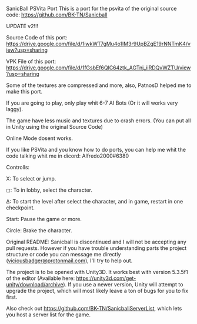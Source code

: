 SanicBall PSVita Port
This is a port for the psvita of the original source code: https://github.com/BK-TN/Sanicball

UPDATE v2!!!

Source Code of this port: https://drive.google.com/file/d/1iwkWT7gMu4o1lM3r9UpBZqE19rNNTmK4/view?usp=sharing

VPK File of this port: https://drive.google.com/file/d/1fGsbEf6QlC64ztk_AGTnj_iiRDQvWZTU/view?usp=sharing

Some of the textures are compressed and more, also, PatnosD helped me to make this port.

If you are going to play, only play whit 6-7 AI Bots (Or it will works very laggy).

The game have less music and textures due to crash errors. (You can put all in Unity using the original Source Code)

Online Mode dosent works.

If you like PSVita and you know how to do ports, you can help me whit the code talking whit me in dicord: Alfredo2000#6380

Controlls:

X: To select or jump.

◻: To in lobby, select the character.

Δ: To start the level after select the character, and in game, restart in one checkpoint.

Start: Pause the game or more.

Circle: Brake the character.

Original README:
Sanicball is discontinued and I will not be accepting any pull requests. However if you have trouble understanding parts the project structure or code you can message me directly (viciousbadger@protonmail.com), I'll try to help out.

The project is to be opened with Unity3D. It works best with version 5.3.5f1 of the editor (Available here: https://unity3d.com/get-unity/download/archive). If you use a newer version, Unity will attempt to upgrade the project, which will most likely leave a ton of bugs for you to fix first.

Also check out https://github.com/BK-TN/SanicballServerList, which lets you host a server list for the game.
